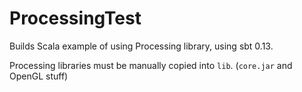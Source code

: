 # ProcessingTest

Builds Scala example of using Processing library, using sbt 0.13.

Processing libraries must be manually copied into `lib`. (`core.jar` and OpenGL stuff)
